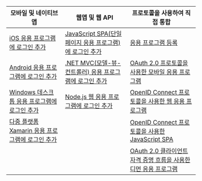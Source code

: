 | 모바일 및 네이티브 앱 | 웹앱 및 웹 API | 프로토콜을 사용하여 직접 통합 |
| --- | --- | --- |
| [iOS 응용 프로그램에 로그인 추가](../articles/active-directory/develop/GuidedSetups/active-directory-ios.md) | [JavaScript SPA(단일 페이지 응용 프로그램)에 로그인 추가](../articles/active-directory/develop/GuidedSetups/active-directory-javascriptspa.md) |[응용 프로그램 등록](../articles/active-directory/develop/active-directory-v2-app-registration.md) | 
| [Android 응용 프로그램에 로그인 추가](../articles/active-directory/develop/guidedsetups/active-directory-mobileanddesktopapp-android-intro.md) | [.NET MVC(모델-뷰-컨트롤러) 응용 프로그램에 로그인 추가](../articles/active-directory/develop/guidedsetups/active-directory-serversidewebapp-aspnetwebappowin-intro.md) |[OAuth 2.0 프로토콜을 사용한 모바일 응용 프로그램](../articles/active-directory/develop/active-directory-v2-protocols-oauth-code.md) |
| [Windows 데스크톱 응용 프로그램에 로그인 추가](../articles/active-directory/develop/guidedsetups/active-directory-mobileanddesktopapp-windowsdesktop-intro.md) |[Node.js 웹 응용 프로그램에 로그인 추가](../articles/active-directory/develop/active-directory-v2-devquickstarts-node-web.md) |[OpenID Connect 프로토콜을 사용한 웹 응용 프로그램](../articles/active-directory/develop/active-directory-v2-protocols-oidc.md) |
| [다중 플랫폼 Xamarin 응용 프로그램에 로그인 추가](https://github.com/Azure-Samples/active-directory-xamarin-native-v2)|  |[OpenID Connect 프로토콜을 사용한 JavaScript SPA](../articles/active-directory/develop/active-directory-v2-protocols-implicit.md) |
|  |  | [OAuth 2.0 클라이언트 자격 증명 흐름을 사용한 디먼 응용 프로그램](../articles/active-directory/develop/active-directory-v2-protocols-oauth-client-creds.md) |
